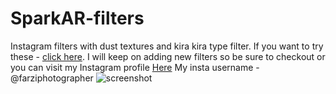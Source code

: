# SparkAR-filters
 Instagram filters with dust textures and kira kira type filter.
 If you want to try these - [click here](https://instagram.com/a/r/?effect_id=220662588950190).
 I will keep on adding new filters so be sure to checkout 
 or you can visit my Instagram profile [Here](https://www.instagram.com/farziphotographer/)
 My insta username - @farziphotographer
 ![screenshot](https://github.com/jatin-pahuja/SparkAR-lut-filters/blob/master/Screenshot_20200629-133656.jpg)<!-- .element height="10%" width="10%" -->
